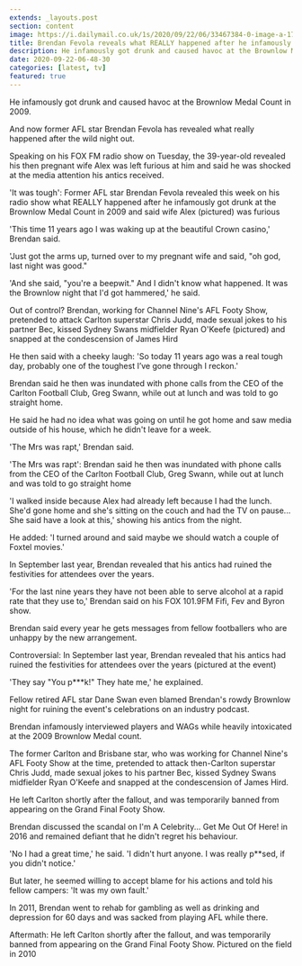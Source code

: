 ```yaml
---
extends: _layouts.post
section: content
image: https://i.dailymail.co.uk/1s/2020/09/22/06/33467384-0-image-a-17_1600752415593.jpg 
title: Brendan Fevola reveals what REALLY happened after he infamously got drunk at the Brownlows 
description: He infamously got drunk and caused havoc at the Brownlow Medal Count in 2009.  
date: 2020-09-22-06-48-30 
categories: [latest, tv] 
featured: true 
--- 
```

He infamously got drunk and caused havoc at the Brownlow Medal Count in 2009. 

And now former AFL star Brendan Fevola has revealed what really happened after the wild night out. 

Speaking on his FOX FM radio show on Tuesday, the 39-year-old revealed his then pregnant wife Alex was left furious at him and said he was shocked at the media attention his antics received. 

'It was tough': Former AFL star Brendan Fevola revealed this week on his radio show what REALLY happened after he infamously got drunk at the Brownlow Medal Count in 2009 and said wife Alex (pictured) was furious

'This time 11 years ago I was waking up at the beautiful Crown casino,' Brendan said. 

'Just got the arms up, turned over to my pregnant wife and said, "oh god, last night was good."

'And she said, "you're a beepwit." And I didn't know what happened. It was the Brownlow night that I'd got hammered,' he said. 

Out of control? Brendan, working for Channel Nine's AFL Footy Show, pretended to attack Carlton superstar Chris Judd, made sexual jokes to his partner Bec, kissed Sydney Swans midfielder Ryan O'Keefe (pictured) and snapped at the condescension of James Hird

He then said with a cheeky laugh: 'So today 11 years ago was a real tough day, probably one of the toughest I’ve gone through I reckon.'

Brendan said he then was inundated with phone calls from the CEO of the Carlton Football Club, Greg Swann, while out at lunch and was told to go straight home.   

He said he had no idea what was going on until he got home and saw media outside of his house, which he didn't leave for a week.  

'The Mrs was rapt,' Brendan said. 

'The Mrs was rapt': Brendan said he then was inundated with phone calls from the CEO of the Carlton Football Club, Greg Swann, while out at lunch and was told to go straight home

'I walked inside because Alex had already left because I had the lunch. She'd gone home and she's sitting on the couch and had the TV on pause... She said have a look at this,' showing his antics from the night. 

He added: 'I turned around and said maybe we should watch a couple of Foxtel movies.'

In September last year, Brendan revealed that his antics had ruined the festivities for attendees over the years.

'For the last nine years they have not been able to serve alcohol at a rapid rate that they use to,' Brendan said on his FOX 101.9FM Fifi, Fev and Byron show. 

Brendan said every year he gets messages from fellow footballers who are unhappy by the new arrangement.

Controversial: In September last year, Brendan revealed that his antics had ruined the festivities for attendees over the years (pictured at the event)

'They say "You p***k!" They hate me,' he explained.

Fellow retired AFL star Dane Swan even blamed Brendan's rowdy Brownlow night for ruining the event's celebrations on an industry podcast.  

Brendan infamously interviewed players and WAGs while heavily intoxicated at the 2009 Brownlow Medal count.

The former Carlton and Brisbane star, who was working for Channel Nine's AFL Footy Show at the time, pretended to attack then-Carlton superstar Chris Judd, made sexual jokes to his partner Bec, kissed Sydney Swans midfielder Ryan O'Keefe and snapped at the condescension of James Hird.

He left Carlton shortly after the fallout, and was temporarily banned from appearing on the Grand Final Footy Show. 

Brendan discussed the scandal on I'm A Celebrity... Get Me Out Of Here! in 2016 and remained defiant that he didn't regret his behaviour.

'No I had a great time,' he said. 'I didn't hurt anyone. I was really p**sed, if you didn't notice.'

But later, he seemed willing to accept blame for his actions and told his fellow campers: 'It was my own fault.'

In 2011, Brendan went to rehab for gambling as well as drinking and depression for 60 days and was sacked from playing AFL while there.

Aftermath: He left Carlton shortly after the fallout, and was temporarily banned from appearing on the Grand Final Footy Show. Pictured on the field in 2010

